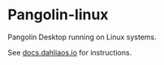 # Pangolin-linux
Pangolin Desktop running on Linux systems.

See [docs.dahliaos.io](https://docs.dahliaos.io/pangolin/pangolin-linux) for instructions.